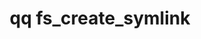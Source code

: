 ---
category: fs
command: fs_create_symlink
keywords: qq, qq_cli, fs_create_symlink
optional_options:
- alternate: []
  help: Parent directory path
  name: --path
  required: false
- alternate: []
  help: Parent directory ID
  name: --id
  required: false
- alternate: []
  help: Link target (relative path recommended)
  name: --target
  required: true
- alternate: []
  help: Symlink target's type. If this is unspecified or FS_FILE_TYPE_UNKNOWN, the
    effect is the same as using 'ln -s' on a Unix NFS client. If this is FS_FILE_TYPE_FILE
    or FS_FILE_TYPE_DIRECTORY, the effect is the same as using 'mklink' or 'mklink
    /D' on a Windows SMB client.
  name: --target-type
  required: false
- alternate: []
  help: New symlink name
  name: --name
  required: true
permalink: /qq-cli-command-guide/fs/fs_create_symlink.html
positional_options: []
sidebar: qq_cli_command_reference_sidebar
summary: This section explains how to use the <code>qq fs_create_symlink</code> command.
synopsis: Create a new symbolic link
title: qq fs_create_symlink
usage: "qq fs_create_symlink [-h] (--path PATH | --id ID) --target TARGET\n    [--target-type\
  \ {FS_FILE_TYPE_UNKNOWN,FS_FILE_TYPE_FILE,FS_FILE_TYPE_DIRECTORY}]\n    --name NAME"

---